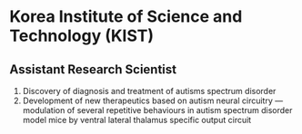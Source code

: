 # Korea Institute of Science and Technology (KIST)

## Assistant Research Scientist

1. Discovery of diagnosis and treatment of autisms spectrum disorder
2. Development of new therapeutics based on autism neural circuitry &mdash; modulation of several repetitive behaviours in autism spectrum disorder model mice by ventral lateral thalamus specific output circuit
